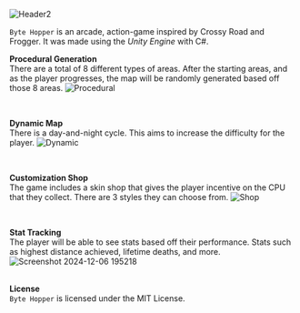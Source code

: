![Header2](https://github.com/user-attachments/assets/c73d4c0a-177d-4d88-ac51-abe39c994db0)

`Byte Hopper` is an arcade, action-game inspired by Crossy Road and Frogger.
It was made using the *Unity Engine* with C#.
<br>


**Procedural Generation**<br>
There are a total of 8 different types of areas. After the starting areas, and as the player progresses, the map will be randomly generated based off those 8 areas.
![Procedural](https://github.com/user-attachments/assets/85f96745-0f0b-497f-8115-48ecfddba73d)

<br>
 
**Dynamic Map**<br>
There is a day-and-night cycle. This aims to increase the difficulty for the player.
![Dynamic](https://github.com/user-attachments/assets/a51befc6-0e47-4d81-a736-e1e0c426e983)

<br>

**Customization Shop**<br>
The game includes a skin shop that gives the player incentive on the CPU that they collect. There are 3 styles they can choose from.
![Shop](https://github.com/user-attachments/assets/68246f4b-3dbe-4271-9361-aa8f500998ac)

<br>
 
**Stat Tracking**<br>
The player will be able to see stats based off their performance. Stats such as highest distance achieved, lifetime deaths, and more.
![Screenshot 2024-12-06 195218](https://github.com/user-attachments/assets/90939f5d-4cd7-47ea-b246-fceb555f1472)
<br><br>

**License**<br>
   `Byte Hopper` is licensed under the MIT License.
